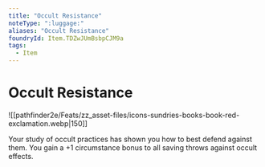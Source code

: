 ```yaml
---
title: "Occult Resistance"
noteType: ":luggage:"
aliases: "Occult Resistance"
foundryId: Item.TDZwJUmBsbpCJM9a
tags:
  - Item
---
```


# Occult Resistance
![[pathfinder2e/Feats/zz_asset-files/icons-sundries-books-book-red-exclamation.webp|150]]

Your study of occult practices has shown you how to best defend against them. You gain a +1 circumstance bonus to all saving throws against occult effects.
